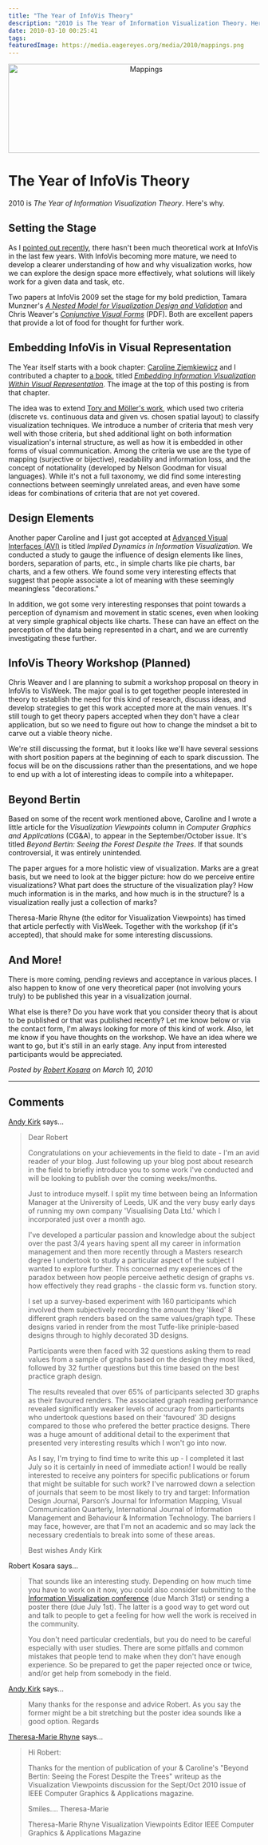 ```yaml
---
title: "The Year of InfoVis Theory"
description: "2010 is The Year of Information Visualization Theory. Here's why."
date: 2010-03-10 00:25:41
tags: 
featuredImage: https://media.eagereyes.org/media/2010/mappings.png
---
```


<p align="center"><img src="https://media.eagereyes.org/media/2010/mappings.png" width="537" height="178" alt="Mappings" /></p>

# The Year of InfoVis Theory

2010 is <em>The Year of Information Visualization Theory</em>. Here's why.

## Setting the Stage

As I <a href="/blog/2010/state-of-infovis-2010">pointed out recently</a>, there hasn't been much theoretical work at InfoVis in the last few years. With InfoVis becoming more mature, we need to develop a clearer understanding of how and why visualization works, how we can explore the design space more effectively, what solutions will likely work for a given data and task, etc.

Two papers at InfoVis 2009 set the stage for my bold prediction, Tamara Munzner's <em><a href="http://www.cs.ubc.ca/labs/imager/tr/2009/NestedModel/">A Nested Model for Visualization Design and Validation</a></em> and Chris Weaver's <em><a href="http://www.cs.ou.edu/~weaver/academic/publications/weaver-2009b.pdf">Conjunctive Visual Forms</a></em> (PDF). Both are excellent papers that provide a lot of food for thought for further work.

## Embedding InfoVis in Visual Representation

The Year itself starts with a book chapter: <a href="http://www.cs.brown.edu/people/cziemki/">Caroline Ziemkiewicz</a> and I contributed a chapter to <a href="http://www.springer.com/engineering/book/978-3-642-04140-2">a book</a>, titled <em><a href="/papers/Ziemkiewicz_IIS_2010.pdf">Embedding Information Visualization Within Visual Representation</a></em>. The image at the top of this posting is from that chapter.

The idea was to extend <a href="/references/Tory_InfoVis_2004.html">Tory and Möller's work</a>, which used two criteria (discrete vs. continuous data and given vs. chosen spatial layout) to classify visualization techniques. We introduce a number of criteria that mesh very well with those criteria, but shed additional light on both information visualization's internal structure, as well as how it is embedded in other forms of visual communication.  Among the criteria we use are the type of mapping (surjective or bijective), readability and information loss, and the concept of notationality (developed by Nelson Goodman for visual languages). While it's not a full taxonomy, we did find some interesting connections between seemingly unrelated areas, and even have some ideas for combinations of criteria that are not yet covered.

## Design Elements

Another paper Caroline and I just got accepted at <a href="http://www.dis.uniroma1.it/~avi2010/">Advanced Visual Interfaces (AVI)</a> is titled <em>Implied Dynamics in Information Visualization</em>. We conducted a study to gauge the influence of design elements like lines, borders, separation of parts, etc., in simple charts like pie charts, bar charts, and a few others. We found some very interesting effects that suggest that people associate a lot of meaning with these seemingly meaningless "decorations."

In addition, we got some very interesting responses that point towards a perception of dynamism and movement in static scenes, even when looking at very simple graphical objects like charts. These can have an effect on the perception of the data being represented in a chart, and we are currently investigating these further.

## InfoVis Theory Workshop (Planned)

Chris Weaver and I are planning to submit a workshop proposal on theory in InfoVis to VisWeek. The major goal is to get together people interested in theory to establish the need for this kind of research, discuss ideas, and develop strategies to get this work accepted more at the main venues. It's still tough to get theory papers accepted when they don't have a clear application, but so we need to figure out how to change the mindset a bit to carve out a viable theory niche.

We're still discussing the format, but it looks like we'll have several sessions with short position papers at the beginning of each to spark discussion. The focus will be on the discussions rather than the presentations, and we hope to end up with a lot of interesting ideas to compile into a whitepaper.

## Beyond Bertin

Based on some of the recent work mentioned above, Caroline and I wrote a little article for the <em>Visualization Viewpoints</em> column in <em>Computer Graphics and Applications</em> (CG&amp;A), to appear in the September/October issue. It's titled <em>Beyond Bertin: Seeing the Forest Despite the Trees</em>. If that sounds controversial, it was entirely unintended.

The paper argues for a more holistic view of visualization. Marks are a great basis, but we need to look at the bigger picture: how do we perceive entire visualizations? What part does the structure of the visualization play? How much information is in the marks, and how much is in the structure? Is a visualization really just a collection of marks?

Theresa-Marie Rhyne (the editor for Visualization Viewpoints) has timed that article perfectly with VisWeek. Together with the workshop (if it's accepted), that should make for some interesting discussions.

## And More!

There is more coming, pending reviews and acceptance in various places. I also happen to know of one very theoretical paper (not involving yours truly) to be published this year in a visualization journal.

What else is there? Do you have work that you consider theory that is about to be published or that was published recently? Let me know below or via the contact form, I'm always looking for more of this kind of work. Also, let me know if you have thoughts on the workshop. We have an idea where we want to go, but it's still in an early stage. Any input from interested participants would be appreciated.


_Posted by <a href="/about">Robert Kosara</a> on March 10, 2010_


<aside class="comments">

---
## Comments

<a href="http://www.visualisingdata.com" rel="nofollow noopener" target="_blank">Andy Kirk</a> says…
>	Dear Robert
>	
>	Congratulations on your achievements in the field to date - I'm an avid reader of your blog. Just following up your blog post about research in the field to briefly introduce you to some work I've conducted and will be looking to publish over the coming weeks/months.
>	
>	Just to introduce myself. I split my time between being an Information Manager at the University of Leeds, UK and the very busy early days of running my own company 'Visualising Data Ltd.' which I incorporated just over a month ago. 
>	
>	I've developed a particular passion and knowledge about the subject over the past 3/4 years having spent all my career in information management and then more recently through a Masters research degree I undertook to study a particular aspect of the subject I wanted to explore further. This concerned my experiences of the paradox between how people perceive aethetic design of graphs vs. how effectively they read graphs - the classic form vs. function story.
>	
>	I set up a survey-based experiment with 160 participants which involved them subjectively recording the amount they 'liked' 8 different graph renders based on the same values/graph type. These designs varied in render from the most Tutfe-like priniple-based designs through to highly decorated 3D designs.
>	
>	Participants were then faced with 32 questions asking them to read values from a sample of graphs based on the design they most liked, followed by 32 further questions but this time based on the best practice graph design.
>	
>	The results revealed that over 65% of participants selected 3D graphs as their favoured renders. The associated graph reading performance revealed significantly weaker levels of accuracy from participants who undertook questions based on their 'favoured' 3D designs compared to those who prefered the better practice designs. There was a huge amount of additional detail to the experiment that presented very interesting results which I won't go into now. 
>	
>	As I say, I'm trying to find time to write this up - I completed it last July so it is certainly in need of immediate action! I would be really interested to receive any pointers for specific publications or forum that might be suitable for such work? I've narrowed down a selection of journals that seem to be most likely to try and target: Information Design Journal, Parson’s Journal for Information Mapping, Visual Communication Quarterly, International Journal of Information Management and Behaviour & Information Technology. The barriers I may face, however, are that I'm not an academic and so may lack the necessary credentials to break into some of these areas.
>	
>	Best wishes
>	Andy Kirk

Robert Kosara says…
>	That sounds like an interesting study. Depending on how much time you have to work on it now, you could also consider submitting to the [Information Visualization conference](http://vis.computer.org/VisWeek2010/infovis_cfp_papers.html) (due March 31st) or sending a poster there (due July 1st). The latter is a good way to get word out and talk to people to get a feeling for how well the work is received in the community.
>	
>	You don't need particular credentials, but you do need to be careful especially with user studies. There are some pitfalls and common mistakes that people tend to make when they don't have enough experience. So be prepared to get the paper rejected once or twice, and/or get help from somebody in the field.

<a href="http://www.visualisingdata.com" rel="nofollow noopener" target="_blank">Andy Kirk</a> says…
>	Many thanks for the response and advice Robert. As you say the former might be a bit stretching but the poster idea sounds like a good option.
>	Regards

<a href="http://web.me.com/tmrhyne/Theresa-Marie_Rhynes_Viewpoint/Welcome.html" rel="nofollow noopener" target="_blank">Theresa-Marie Rhyne</a> says…
>	Hi Robert:
>	
>	Thanks for the mention of publication of your & Caroline's "Beyond Bertin: Seeing the Forest Despite the Trees" writeup as the Visualization Viewpoints discussion for the Sept/Oct 2010 issue of IEEE Computer Graphics & Applications magazine.
>	
>	Smiles.... Theresa-Marie
>	
>	Theresa-Marie Rhyne
>	Visualization Viewpoints Editor
>	IEEE Computer Graphics & Applications Magazine
>	

</aside>

